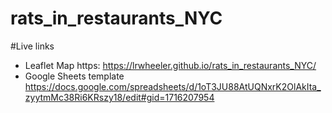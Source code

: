 # rats_in_restaurants_NYC
#Live links
- Leaflet Map https: https://lrwheeler.github.io/rats_in_restaurants_NYC/
- Google Sheets template https://docs.google.com/spreadsheets/d/1oT3JU88AtUQNxrK2OlAkIta_zyytmMc38Ri6KRszy18/edit#gid=1716207954
